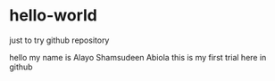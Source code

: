 # hello-world
just to try github repository

hello
my name is Alayo Shamsudeen Abiola
this is my first trial here in github
